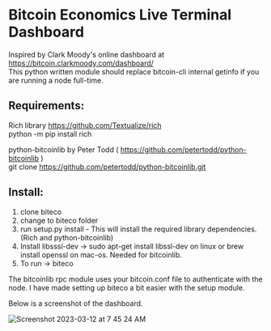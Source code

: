 # Bitcoin Economics Live Terminal Dashboard 

 Inspired by Clark Moody's online dashboard at https://bitcoin.clarkmoody.com/dashboard/   
 This python written module should replace bitcoin-cli internal getinfo if you are running a node full-time.   
   
## **Requirements**:   

Rich library  https://github.com/Textualize/rich    
     python -m pip install rich       
     
 python-bitcoinlib by Peter Todd ( https://github.com/petertodd/python-bitcoinlib )    
     git clone https://github.com/petertodd/python-bitcoinlib.git    
         
 ## **Install**:    
 1. clone biteco
 2. change to biteco folder
 3. run setup.py install - This will install the required library dependencies. (Rich and python-bitcoinlib)
 4. Install libsssl-dev -> sudo apt-get install libssl-dev on linux or brew install openssl on mac-os. Needed for bitcoinlib.   
 7. To run -> biteco   
 
 The bitcoinlib rpc module uses your bitcoin.conf file to authenticate with the node. 
 I have made setting up biteco a bit easier with the setup module.
 
 
 Below is a screenshot of the dashboard.   
 
 
![Screenshot 2023-03-12 at 7 45 24 AM](https://user-images.githubusercontent.com/103879453/224545585-00ba4d94-196e-4966-8efc-7a417d304ea8.png)
